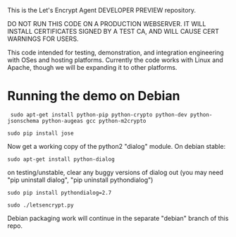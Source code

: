 This is the Let's Encrypt Agent DEVELOPER PREVIEW repository.

DO NOT RUN THIS CODE ON A PRODUCTION WEBSERVER.  IT WILL INSTALL CERTIFICATES
SIGNED BY A TEST CA, AND WILL CAUSE CERT WARNINGS FOR USERS.

This code intended for testing, demonstration, and integration engineering
with OSes and hosting platforms.  Currently the code works with Linux and
Apache, though we will be expanding it to other platforms.

# Running the demo on Debian

` sudo apt-get install python-pip python-crypto python-dev python-jsonschema python-augeas gcc python-m2crypto` 

`sudo pip install jose`

Now get a working copy of the python2 "dialog" module.  On debian stable:

`sudo apt-get install python-dialog`

on testing/unstable, clear any buggy versions of dialog out (you may need "pip
uninstall dialog", "pip uninstall pythondialog")

`sudo pip install pythondialog=2.7` 

`sudo ./letsencrypt.py`

Debian packaging work will continue in the separate "debian" branch of this
repo.
